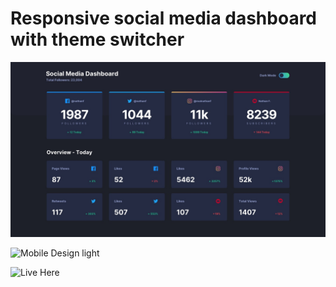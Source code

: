 # Responsive social media dashboard with theme switcher

![Desktop dark version](./design/desktop-design-dark.jpg)

![Mobile Design light](./mobile-design-light.jpg)

![Live Here](https://social-media-dashboard-eight-green.now.sh/)
